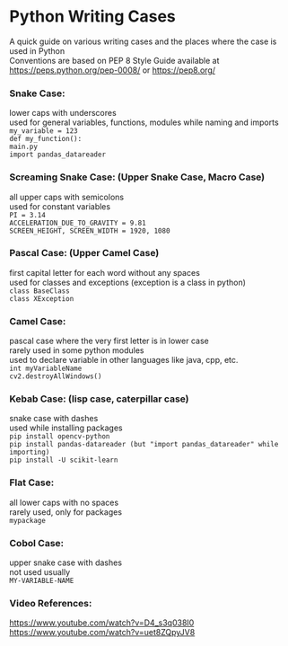 # Python Writing Cases

A quick guide on various writing cases and the places where the case is used in Python  
Conventions are based on PEP 8 Style Guide available at https://peps.python.org/pep-0008/ or https://pep8.org/

### Snake Case:
lower caps with underscores  
used for general variables, functions, modules while naming and imports  
`my_variable = 123`  
`def my_function():`  
`main.py`  
`import pandas_datareader`  

### Screaming Snake Case: (Upper Snake Case, Macro Case)
all upper caps with semicolons  
used for constant variables  
`PI = 3.14`  
`ACCELERATION_DUE_TO_GRAVITY = 9.81`  
`SCREEN_HEIGHT, SCREEN_WIDTH = 1920, 1080`  

### Pascal Case: (Upper Camel Case)
first capital letter for each word without any spaces  
used for classes and exceptions (exception is a class in python)  
`class BaseClass`  
`class XException`  

### Camel Case:
pascal case where the very first letter is in lower case  
rarely used in some python modules  
used to declare variable in other languages like java, cpp, etc.  
`int myVariableName`  
`cv2.destroyAllWindows()`  

### Kebab Case: (lisp case, caterpillar case)
snake case with dashes  
used while installing packages  
`pip install opencv-python`  
`pip install pandas-datareader (but "import pandas_datareader" while importing)`  
`pip install -U scikit-learn`  

### Flat Case:
all lower caps with no spaces  
rarely used, only for packages  
`mypackage`  

### Cobol Case:
upper snake case with dashes  
not used usually  
`MY-VARIABLE-NAME`

### Video References:  
https://www.youtube.com/watch?v=D4_s3q038I0  
https://www.youtube.com/watch?v=uet8ZQpyJV8  
